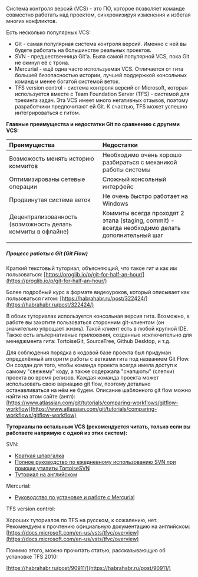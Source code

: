 Система контроля версий \(VCS\) - это ПО, которое позволяет команде совместно работать над проектом, синхронизируя изменения и избегая многих конфликтов.

Есть несколько популярных VCS:

* Git - самая популярная система контроля версий. Именно с ней вы будете работать на большинстве реальных проектов. 
* SVN - предшественница Git'a. Была самой популярной VCS, пока Git не скинул её с трона.
* Mercurial - ещё одна часто используемая VCS. Отличается от гита большей безопасностью истории, лучшей поддержкой консольных команд и менее богатой системой веток.
* TFS version control - система контроля версий от Microsoft, которая используется вместе с Team Foundation Server \(TFS\) - системой для трекинга задач. Эта VCS имеет  много негативных отзывов, поэтому разработчики предпочитают ей Git. К счастью, TFS может успешно интегрироваться с гитом.

**Главные преимущества и недостатки Git по сравнению с другими VCS:**

| Преимущества | Недостатки |
| :--- | :--- |
| Возможость менять историю коммитов | Необходимо очень хорошо разбираться с механикой работы системы |
| Оптимизированы сетевые операции | Сложный консольный интерфейс |
| Продвинутая система веток | Не очень быстро работает на Windows |
| Децентрализованность \(возможность делать коммиты в офлайне\) | Коммиты всегда проходят 2 этапа \(staging, commit\) - всегда необходимо делать дополнительный шаг |
|  |  |

##### Процесс работы с Git \(Git Flow\)

Краткий текстовый туториал, объясняющий, что такое гит и как им пользоваться: [https://proglib.io/p/git-for-half-an-hour/](https://proglib.io/p/git-for-half-an-hour/)

Более подробный курс в формате видеоуроков, который описывает как пользоваться гитом: [https://habrahabr.ru/post/322424/](https://habrahabr.ru/post/322424/)

В обоих туториалах используется консольная версия гита. Возможно, в работе вы захотите пользоваться сторонним git-клиентом \(он значительно упрощает жизнь\). Такой клиент есть в любой крупной IDE. Также есть альтернативные приложения, созданные исключительно для менеджмента гита: TortoiseGit, SourceTree, Github Desktop, и т.д.

Для соблюдения порядка в кодовой базе проекта был придуман определённый алгоритм работы с ветками гита под названием Git Flow. Он создан для того, чтобы команда проекта всегда имела доступ к самому "свежему" коду, а также содержала "снапшоты" \(слепки\) проекта во время релизов. Каждая команда проекта может использовать свою вариацию git flow, поэтому детально останавливаться на нём не будем. Описание шаблонного git flow можно найти на этом сайте \(англ\): [https://www.atlassian.com/git/tutorials/comparing-workflows/gitflow-workflow](https://www.atlassian.com/git/tutorials/comparing-workflows/gitflow-workflow)

**Туториалы по остальным VCS \(рекомендуется читать, только если вы работаете напрямую с одной из этих систем\):**

SVN:

* [Краткая шпаргалка](https://users.livejournal.com/-winnie/407870.html) 
* [Полное руководство по ежедневному использованию SVN при помощи утилиты TortoiseSVN](https://tortoisesvn.net/docs/release/TortoiseSVN_ru/tsvn-dug.html)
* [Туториал на английском ](https://www.tutorialspoint.com/svn/index.htm)

Mercurial:

* [Руководство по установке и работе с Mercurial](https://www.mercurial-scm.org/wiki/RussianTutorial)

TFS version control:

Хороших туториалов по TFS на русском, к сожалению, нет. Рекомендуем к прочтению официальную документацию на  английском: [https://docs.microsoft.com/en-us/vsts/tfvc/overview](https://docs.microsoft.com/en-us/vsts/tfvc/overview)

Помимо этого, можно прочитать статью, рассказывающую об установке TFS 2010:

[https://habrahabr.ru/post/90911/](https://habrahabr.ru/post/90911/)

